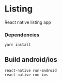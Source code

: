 # Listing

React native listing app

### Dependencies

```
yarn install
```

## Build android/ios

```
react-native run-android
react-native run-ios
```
